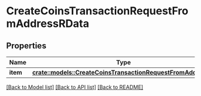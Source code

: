# CreateCoinsTransactionRequestFromAddressRData

## Properties

Name | Type | Description | Notes
------------ | ------------- | ------------- | -------------
**item** | [**crate::models::CreateCoinsTransactionRequestFromAddressRi**](CreateCoinsTransactionRequestFromAddressRI.md) |  | 

[[Back to Model list]](../README.md#documentation-for-models) [[Back to API list]](../README.md#documentation-for-api-endpoints) [[Back to README]](../README.md)


